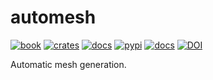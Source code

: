 # automesh

[![book](https://img.shields.io/badge/automesh-Book-blue?logo=mdbook&logoColor=000000)](https://autotwin.github.io/automesh)
[![crates](https://img.shields.io/crates/v/automesh?logo=rust&logoColor=000000&label=Crates&color=32592f)](https://crates.io/crates/automesh)
[![docs](https://img.shields.io/badge/Docs-API-e57300?logo=docsdotrs&logoColor=000000)](https://docs.rs/automesh)
[![pypi](https://img.shields.io/pypi/v/automesh?logo=pypi&logoColor=FBE072&label=PyPI&color=4B8BBE)](https://pypi.org/project/automesh)
[![docs](https://img.shields.io/badge/Docs-API-8CA1AF?logo=readthedocs)](https://automesh.readthedocs.io)
[![DOI](https://img.shields.io/badge/DOI-10.5281/zenodo.13845433-blue)](https://doi.org/10.5281/zenodo.13845433)

Automatic mesh generation.

